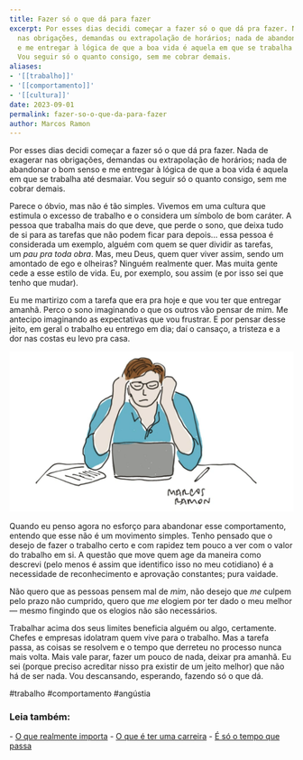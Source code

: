 ```yaml
---
title: Fazer só o que dá para fazer
excerpt: Por esses dias decidi começar a fazer só o que dá pra fazer. Nada de exagerar
  nas obrigações, demandas ou extrapolação de horários; nada de abandonar o bom senso
  e me entregar à lógica de que a boa vida é aquela em que se trabalha até desmaiar.
  Vou seguir só o quanto consigo, sem me cobrar demais.
aliases:
- '[[trabalho]]'
- '[[comportamento]]'
- '[[cultura]]'
date: 2023-09-01
permalink: fazer-so-o-que-da-para-fazer
author: Marcos Ramon
---
```

Por esses dias decidi começar a fazer só o que dá pra fazer. Nada de exagerar nas obrigações, demandas ou extrapolação de horários; nada de abandonar o bom senso e me entregar à lógica de que a boa vida é aquela em que se trabalha até desmaiar. Vou seguir só o quanto consigo, sem me cobrar demais.

Parece o óbvio, mas não é tão simples. Vivemos em uma cultura que estimula o excesso de trabalho e o considera um símbolo de bom caráter. A pessoa que trabalha mais do que deve, que perde o sono, que deixa tudo de si para as tarefas que não podem ficar para depois… essa pessoa é considerada um exemplo, alguém com quem se quer dividir as tarefas, um *pau pra toda obra*. Mas, meu Deus, quem quer viver assim, sendo um amontado de ego e olheiras? Ninguém realmente quer. Mas muita gente cede a esse estilo de vida. Eu, por exemplo, sou assim (e por isso sei que tenho que mudar).

Eu me martirizo com a tarefa que era pra hoje e que vou ter que entregar amanhã. Perco o sono imaginando o que os outros vão pensar de mim. Me antecipo imaginando as expectativas que vou frustrar. E por pensar desse jeito, em geral o trabalho eu entrego em dia; daí o cansaço, a tristeza e a dor nas costas eu levo pra casa.

<img src="/assets/img/Pasted image 20250302181353.png">

Quando eu penso agora no esforço para abandonar esse comportamento, entendo que esse não é um movimento simples. Tenho pensado que o desejo de fazer o trabalho certo e com rapidez tem pouco a ver com o valor do trabalho em si. A questão que move quem age da maneira como descrevi (pelo menos é assim que identifico isso no meu cotidiano) é a necessidade de reconhecimento e aprovação constantes; pura vaidade.

Não quero que as pessoas pensem mal de *mim*, não desejo que *me* culpem pelo prazo não cumprido, quero que *me* elogiem por ter dado o meu melhor — mesmo fingindo que os elogios não são necessários.

Trabalhar acima dos seus limites beneficia alguém ou algo, certamente. Chefes e empresas idolatram quem vive para o trabalho. Mas a tarefa passa, as coisas se resolvem e o tempo que derreteu no processo nunca mais volta. Mais vale parar, fazer um pouco de nada, deixar pra amanhã. Eu sei (porque preciso acreditar nisso pra existir de um jeito melhor) que não há de ser nada. Vou descansando, esperando, fazendo só o que dá.

#trabalho #comportamento #angústia

<h3>Leia também:</h3>
- <a href="/o-que-realmente-importa">O que realmente importa</a>
- <a href="/o-que-e-ter-uma-carreira">O que é ter uma carreira</a>
- <a href="/e-so-o-tempo-que-passa">É só o tempo que passa</a>
